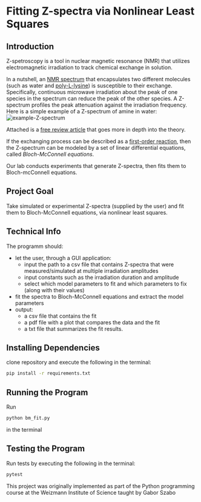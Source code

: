 # Fitting Z-spectra via Nonlinear Least Squares
## Introduction
Z-spetroscopy is a tool in nuclear magnetic resonance (NMR)
that utilizes electromagnetic irradiation to track chemical exchange in solution.

In a nutshell, an [NMR spectrum](https://en.wikipedia.org/wiki/Nuclear_magnetic_resonance_spectroscopy) that encapsulates
two different molecules (such as water and [poly-L-lysine](https://en.wikipedia.org/wiki/Polylysine))
is susceptible to their exchange.
Specifically, continuous microwave irradiation about the peak of one species in the spectrum can reduce the peak of the other species.
A Z-spectrum profiles the peak attenuation against the irradiation frequency.
Here is a simple example of a Z-spectrum of amine in water:
![example-Z-spectrum](https://github.com/YuvalBernard/Fitting-Z-spectra-via-Nonlinear-Least-Squares/assets/119048065/c8f1f020-ae81-44e1-9197-a1b343368404)

Attached is a [free review article](https://onlinelibrary.wiley.com/doi/10.1002/mrm.22761) that goes more in depth into the theory.

If the exchanging process can be described as a [first-order reaction](https://en.wikipedia.org/wiki/Rate_equation#First_order), then
the Z-spectrum can be modeled by a set of linear differential equations, called *Bloch-McConnell equations*.

Our lab conducts experiments that generate Z-spectra, then fits them to Bloch-mcConnell equations.
## Project Goal
Take simulated or experimental Z-spectra (supplied by the user)
and fit them to Bloch-McConnell equations, via nonlinear least squares.
## Technical Info
The programm should:
* let the user, through a GUI application:
    - input the path to a csv file that contains Z-spectra that were measured/simulated at multiple irradiation amplitudes
    - input constants such as the irradiation duration and amplitude
    - select which model parameters to fit and which parameters to fix (along with their values)
* fit the spectra to Bloch-McConnell equations and extract the model parameters
* output:
  - a csv file that contains the fit
  - a pdf file with a plot that compares the data and the fit
  - a txt file that summarizes the fit results.
 ## Installing Dependencies
 clone repository and execute the following in the terminal:
```bash
pip install -r requirements.txt
```
## Running the Program
Run
```bash
python bm_fit.py
```
in the terminal
## Testing the Program
Run tests by executing the following in the terminal:
```bash
pytest
```
This project was originally implemented as part of the Python programming course at the Weizmann Institute of Science taught by Gabor Szabo
